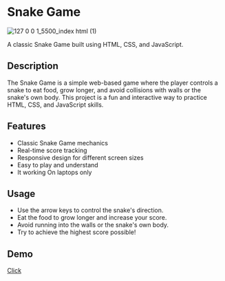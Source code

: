 # Snake Game
![127 0 0 1_5500_index html (1)](https://github.com/user-attachments/assets/11267490-9016-4822-8078-6d59ffbc63b5)

A classic Snake Game built using HTML, CSS, and JavaScript.

## Description

The Snake Game is a simple web-based game where the player controls a snake to eat food, grow longer, and avoid collisions with walls or the snake's own body. This project is a fun and interactive way to practice HTML, CSS, and JavaScript skills.

## Features

- Classic Snake Game mechanics
- Real-time score tracking
- Responsive design for different screen sizes
- Easy to play and understand
- It working On laptops only

## Usage
- Use the arrow keys to control the snake's direction.
- Eat the food to grow longer and increase your score.
- Avoid running into the walls or the snake's own body.
- Try to achieve the highest score possible!


## Demo
[Click](https://ganeshnaidu09.github.io/Snake-Game/)



